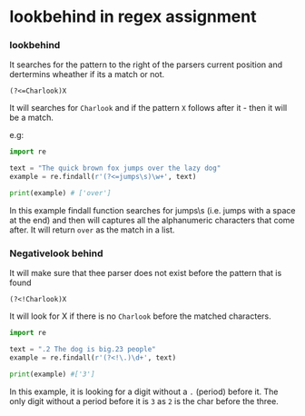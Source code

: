 # lookbehind in regex assignment

### lookbehind

It searches for the pattern to the right of the parsers current position and dertermins wheather if its a match or not.

`(?<=Charlook)X`

It will searches for `Charlook` and if the pattern `X` follows after it - then it will be a match.

e.g:
```python
import re

text = "The quick brown fox jumps over the lazy dog"
example = re.findall(r'(?<=jumps\s)\w+', text)

print(example) # ['over']
```

In this example findall function searches for jumps\s (i.e. jumps with a space at the end) and then will captures all the alphanumeric characters that come after. It will return `over` as the match in a list.


### Negativelook behind

It will make sure that thee parser does not exist before the pattern that is found

`(?<!Charlook)X`

It will look for X if there is no `Charlook` before the matched characters.

```python
import re

text = ".2 The dog is big.23 people"
example = re.findall(r'(?<!\.)\d+', text)

print(example) #['3']
```

In this example, it is looking for a digit without a `.` (period) before it. The only digit without a period before it is `3` as `2` is the char before the three.

